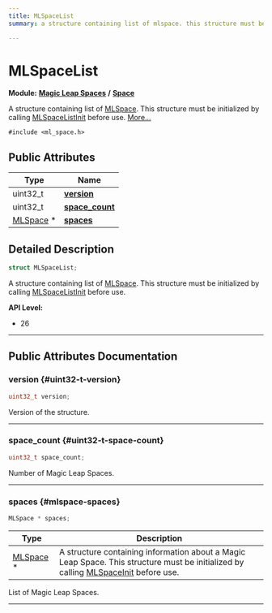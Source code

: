 ```yaml
---
title: MLSpaceList
summary: a structure containing list of mlspace. this structure must be initialized by calling mlspacelistinit before use. 

---
```


# MLSpaceList

**Module:** **[Magic Leap Spaces](/versioned_docs/version-14-Jun-2023/api-ref/api/Modules/group___magic_leap_spaces/group___magic_leap_spaces.md)** **/** **[Space](/versioned_docs/version-14-Jun-2023/api-ref/api/Modules/group___magic_leap_spaces/group___space/group___space.md)**



A structure containing list of [MLSpace](/versioned_docs/version-14-Jun-2023/api-ref/api/Modules/group___magic_leap_spaces/group___space/struct_m_l_space.md). This structure must be initialized by calling [MLSpaceListInit](/versioned_docs/version-14-Jun-2023/api-ref/api/Modules/group___magic_leap_spaces/group___space/group___space.md#void-mlspacelistinit) before use.  [More...](#detailed-description)


`#include <ml_space.h>`

## Public Attributes

| Type           | Name           |
| -------------- | -------------- |
| uint32_t | **[version](/versioned_docs/version-14-Jun-2023/api-ref/api/Modules/group___magic_leap_spaces/group___space/struct_m_l_space_list.md#uint32-t-version)**  |
| uint32_t | **[space_count](/versioned_docs/version-14-Jun-2023/api-ref/api/Modules/group___magic_leap_spaces/group___space/struct_m_l_space_list.md#uint32-t-space-count)**  |
| [MLSpace](/versioned_docs/version-14-Jun-2023/api-ref/api/Modules/group___magic_leap_spaces/group___space/struct_m_l_space.md) * | **[spaces](/versioned_docs/version-14-Jun-2023/api-ref/api/Modules/group___magic_leap_spaces/group___space/struct_m_l_space_list.md#mlspace-spaces)**  |

## Detailed Description

```cpp
struct MLSpaceList;
```

A structure containing list of [MLSpace](/versioned_docs/version-14-Jun-2023/api-ref/api/Modules/group___magic_leap_spaces/group___space/struct_m_l_space.md). This structure must be initialized by calling [MLSpaceListInit](/versioned_docs/version-14-Jun-2023/api-ref/api/Modules/group___magic_leap_spaces/group___space/group___space.md#void-mlspacelistinit) before use. 




**API Level:**
  * 26




-----------
## Public Attributes Documentation

### version {#uint32-t-version}

```cpp
uint32_t version;
```


Version of the structure. 





-----------

### space_count {#uint32-t-space-count}

```cpp
uint32_t space_count;
```


Number of Magic Leap Spaces. 





-----------

### spaces {#mlspace-spaces}

```cpp
MLSpace * spaces;
```



| Type | Description |
|--|--|
| [MLSpace](/versioned_docs/version-14-Jun-2023/api-ref/api/Modules/group___magic_leap_spaces/group___space/struct_m_l_space.md) * | A structure containing information about a Magic Leap Space. This structure must be initialized by calling [MLSpaceInit](/versioned_docs/version-14-Jun-2023/api-ref/api/Modules/group___magic_leap_spaces/group___space/group___space.md#void-mlspaceinit) before use.  |


List of Magic Leap Spaces. 





-----------


